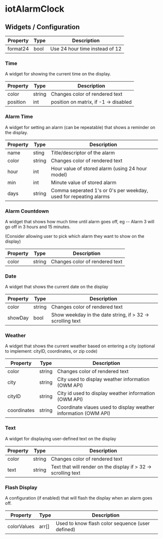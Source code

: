 # iotAlarmClock

## Widgets / Configuration

| Property | Type | Description |
|-|-|-|
| format24 | bool | Use 24 hour time instead of 12 |


### Time

A widget for showing the current time on the display.

| Property | Type | Description |
|-|-|-|
| color | string | Changes color of rendered text |
| position | int | position on matrix, if -1 -> disabled |

### Alarm Time

A widget for setting an alarm (can be repeatable) that shows a reminder on the display.

| Property | Type | Description |
|-|-|-|
| name | sting | Title/descriptor of the alarm |
| color | string | Changes color of rendered text |
| hour | int | Hour value of stored alarm (using 24 hour model) |
| min | int | Minute value of stored alarm |
| days | string | Comma seperated 1's or 0's per weekday, used for repeating alarms |

### Alarm Countdown

A widget that shows how much time until alarm goes off, eg -- Alarm 3 will go off in 3 hours and 15 minutes.

(Consider allowing user to pick which alarm they want to show on the display)

| Property | Type | Description |
|-|-|-|
| color | string | Changes color of rendered text |

### Date

A widget that shows the current date on the display

| Property | Type | Description |
|-|-|-|
| color | string | Changes color of rendered text |
| showDay | bool | Show weekday in the date string, if > 32 -> scrolling text |

### Weather

A widget that shows the current weather based on entering a city (optional to implement: cityID, coordinates, or zip code)

| Property | Type | Description |
|-|-|-|
| color | string | Changes color of rendered text |
| city | string | City used to display weather information (OWM API) |
| cityID | string | City id used to display weather information (OWM API) |
| coordinates | string | Coordinate vlaues used to display weather information (OWM API) |

### Text 

A widget for displaying user-defined text on the display

| Property | Type | Description |
|-|-|-|
| color | string | Changes color of rendered text |
| text | string | Text that will render on the display if > 32 -> scrolling text |

### Flash Display

A configuration (if enabled) that will flash the display when an alarm goes off.

| Property | Type | Description |
|-|-|-|
| colorValues | arr[] | Used to know flash color sequence (user defined) |


